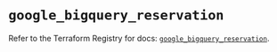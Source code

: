 # `google_bigquery_reservation`

Refer to the Terraform Registry for docs: [`google_bigquery_reservation`](https://registry.terraform.io/providers/hashicorp/google/6.31.0/docs/resources/bigquery_reservation).

